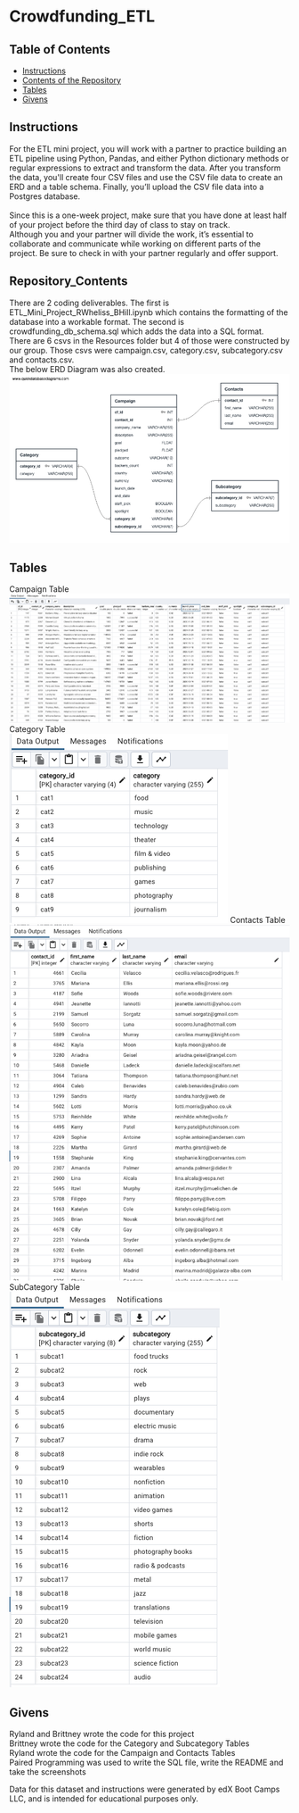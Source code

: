 # Crowdfunding_ETL
## Table of Contents

- [Instructions](#instructions)
- [Contents of the Repository](#repository_contents)
- [Tables](#tables)
- [Givens](#givens)


## Instructions
For the ETL mini project, you will work with a partner to practice building an ETL pipeline using Python, Pandas, and either Python dictionary methods or regular expressions to extract and transform the data. After you transform the data, you'll create four CSV files and use the CSV file data to create an ERD and a table schema. Finally, you’ll upload the CSV file data into a Postgres database.<br />  
Since this is a one-week project, make sure that you have done at least half of your project before the third day of class to stay on track.<br /> 
Although you and your partner will divide the work, it’s essential to collaborate and communicate while working on different parts of the project. Be sure to check in with your partner regularly and offer support.


## Repository_Contents
There are 2 coding deliverables. The first is ETL_Mini_Project_RWheliss_BHill.ipynb which contains the formatting of the database into a workable format. The second is crowdfunding_db_schema.sql which adds the data into a SQL format.<br />
There are 6 csvs in the Resources folder but 4 of those were constructed by our group. Those csvs were campaign.csv, category.csv, subcategory.csv and contacts.csv. <br />
The below ERD Diagram was also created.<br />
![ERD](ERD.png)

## Tables
Campaign Table <br />
![campaign_table](Tables/campaign_table.png)
Category Table <br />
![category_table](Tables/category_table.png)
Contacts Table <br />
![contacts_table](Tables/contacts_table.png)
SubCategory Table <br />
![subcategory_table](Tables/subcategory_table.png)


## Givens
Ryland and Brittney wrote the code for this project<br />
Brittney wrote the code for the Category and Subcategory Tables<br />
Ryland wrote the code for the Campaign and Contacts Tables<br />
Paired Programming was used to write the SQL file, write the README and take the screenshots<br />
    
Data for this dataset and instructions were generated by edX Boot Camps LLC, and is intended for educational purposes only.
